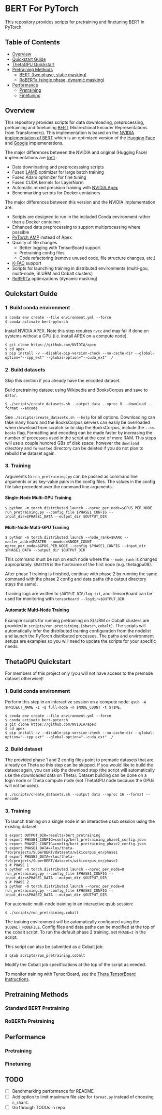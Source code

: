 # BERT For PyTorch

This repository provides scripts for pretraining and finetuning BERT in PyTorch.

 
## Table of Contents

- [Overview](#overview)
- [Quickstart Guide](#quickstart-guide)
- [ThetaGPU Quickstart](#thetagpu-quickstart)
- [Pretraining Methods](#pretraining-methods)
  * [BERT (two phase, static masking)](#standard-bert-pretraining)
  * [RoBERTa (single phase, dynamic masking)](#roberta-pretraining)
- [Performance](#performance)
  * [Pretraining](#pretraining)
  * [Finetuning](#finetuning)


## Overview

This repository provides scripts for data downloading, preprocessing, pretraining and finetuning [BERT](https://arxiv.org/abs/1810.04805) (Bidirectional Encoder Representations from Transformers). 
This implementation is based on the [NVIDIA implementation of BERT](https://github.com/NVIDIA/DeepLearningExamples/tree/master/PyTorch/LanguageModeling/BERT) which is an optimized version of the [Hugging Face](https://huggingface.co/) and [Google](https://github.com/google-research/bert) implementations.

The major differences between the NVIDIA and original (Hugging Face) implementations are [[ref](https://github.com/NVIDIA/DeepLearningExamples/tree/master/PyTorch/LanguageModeling/BERT#model-overview)]:
- Data downloading and preprocesssing scripts
- Fused [LAMB](https://arxiv.org/pdf/1904.00962.pdf) optimizer for large batch training
- Fused Adam optimizer for fine tuning
- Fused CUDA kernels for LayerNorm
- Automatic mixed precision training with [NVIDIA Apex](https://github.com/NVIDIA/apex)
- Benchmarking scripts for Docker containers

The major differences between this version and the NVIDIA implementation are:
- Scripts are designed to run in the included Conda environment rather than a Docker container
- Enhanced data preprocessing to support multiprocessing where possible
- [PyTorch AMP](https://pytorch.org/docs/stable/amp.html) instead of Apex
- Quality of life changes
  - Better logging with TensorBoard support
  - Pretraining config files
  - Code refactoring (remove unused code, file structure changes, etc.)
- [K-FAC](https://github.com/gpauloski/kfac_pytorch) support
- Scripts for launching training in distributed environments (multi-gpu, multi-node, SLURM and Cobalt clusters)
- [RoBERTa](https://arxiv.org/abs/1907.11692) optimizations (dynamic masking)


## Quickstart Guide

### **1. Build conda environment**
```
$ conda env create --file environment.yml --force
$ conda activate bert-pytorch
```

Install NVIDIA APEX. Note this step requires `nvcc` and may fail if done on systems without a GPU (i.e. install APEX on a compute node).
```
$ git clone https://github.com/NVIDIA/apex
$ cd apex
$ pip install -v --disable-pip-version-check --no-cache-dir --global-option="--cpp_ext" --global-option="--cuda_ext" ./
```

### **2. Build datasets** 
Skip this section if you already have the encoded dataset.

Build pretraining dataset using Wikipedia and BooksCorpus and save to `data/`.
```
$ ./scripts/create_datasets.sh --output data --nproc 8 --download --format --encode
```
See `./scripts/create_datasets.sh --help` for all options.
Downloading can take many hours and the BooksCorpus servers can easily be overloaded when download from scratch so to skip the BooksCorpus, include the `--no-books` flag.
Formatting and encoding can be made faster by increasing the number of processes used in the script at the cost of more RAM.
This steps will use a couple hundred GBs of disk space; however the `download` directory and `formatted` directory can be deleted if you do not plan to rebuild the dataset again.

### **3. Training**
Arguments to `run_pretraining.py` can be passed as command line arguments or as key-value pairs in the config files.
The values in the config file take precedent over the command line arguments.

#### Single-Node Multi-GPU Training
```
$ python -m torch.distributed.launch --nproc_per_node=$GPUS_PER_NODE run_pretraining.py --config_file $PHASE1_CONFIG --input_dir=$PHASE1_DATA --output_dir $OUTPUT_DIR
```

#### Multi-Node Multi-GPU Training
```
$ python -m torch.distributed.launch --node_rank=$RANK --master_addr=$MASTER --nnodes=$NODE_COUNT --nproc_per_node=$GPUS_PER_NODE --config $PHASE1_CONFIG --input_dir $PHASE1_DATA --output_dir $OUTPUT_DIR
```
This command must be run on each node where the `--node_rank` is changed appropriately.
`$MASTER` is the hostname of the first node (e.g. thetagpu08).

After phase 1 training is finished, continue with phase 2 by running the same command with the phase 2 config and data paths (the output directory stays the same).
   
Training logs are written to `$OUTPUT_DIR/log.txt`, and TensorBoard can be used for monitoring with `tensorboard --logdir=$OUTPUT_DIR`.

#### Automatic Multi-Node Training
Example scripts for running pretraining on SLURM or Cobalt clusters are provided in `scripts/run_pretraining.{sbatch,cobalt}`.
The scripts will automatically infer the distributed training configuration from the nodelist and launch the PyTorch distributed processes.
The paths and environment setups are examples so you will need to update the scripts for your specific needs.


## ThetaGPU Quickstart

For members of this project only (you will not have access to the premade dataset otherwise)! 

### 1. Build conda environment
Perform this step in an interactive session on a compute node: `qsub -A $PROJECT_NAME -I -q full-node -n $NODE_COUNT -t $TIME`.
```
$ conda env create --file environment.yml --force
$ conda activate bert-pytorch
$ git clone https://github.com/NVIDIA/apex
$ cd apex
$ pip install -v --disable-pip-version-check --no-cache-dir --global-option="--cpp_ext" --global-option="--cuda_ext" ./
```

### 2. Build dataset
The provided phase 1 and 2 config files point to premade datasets that are already on Theta so this step can be skipped.
If you would like to build the dataset again, you can skip the download step (the script will automatically use the downloaded data on Theta).
Dataset building can be done on a login node or Theta compute node (not ThetaGPU node because the GPUs will not be used).
```
$ ./scripts/create_datasets.sh --output data --nproc 16 --format --encode
```

### 3. Training
To launch training on a single node in an interactive qsub session using the existing dataset:
```
$ export OUTPUT_DIR=results/bert_pretraining
$ export PHASE1_CONFIG=config/bert_pretraining_phase1_config.json
$ export PHASE2_CONFIG=config/bert_pretraining_phase2_config.json
$ export PHASE1_DATA=/lus/theta-fs0/projects/SuperBERT/datasets/wikicorpus_en/phase1
$ export PHASE2_DATA=/lus/theta-fs0/projects/SuperBERT/datasets/wikicorpus_en/phase2
$ # PHASE 1
$ python -m torch.distributed.launch --nproc_per_node=8 run_pretraining.py --config_file $PHASE1_CONFIG --input_dir=$PHASE1_DATA --output_dir $OUTPUT_DIR
$ # PHASE 2
$ python -m torch.distributed.launch --nproc_per_node=8 run_pretraining.py --config_file $PHASE2_CONFIG --input_dir=$PHASE2_DATA --output_dir $OUTPUT_DIR
```

For automatic multi-node training in an interactive qsub session:
```
$ ./scripts/run_pretraining.cobalt
```
The training environment will be automatically configured using the `$COBALT_NODEFILE`.
Config files and data paths can be modified at the top of the cobalt script.
To run the default phase 2 training, set `PHASE=2` in the script.

This script can also be submitted as a Cobalt job:
```
$ qsub scripts/run_pretraining.cobalt
```
Modify the Cobalt job specifications at the top of the script as needed.

To monitor training with TensorBoard, see the [Theta TensorBoard Instructions](https://www.alcf.anl.gov/support-center/theta/tensorboard-instructions).


## Pretraining Methods

### Standard BERT Pretraining

### RoBERTa Pretraining


## Performance

### Pretraining

### Finetuning


## TODO

- [ ] Benchmarking performance for README
- [ ] Add option to limit maximum file size for `format.py` instead of choosing `n_shard`.
- [ ] Go through TODOs in repo
